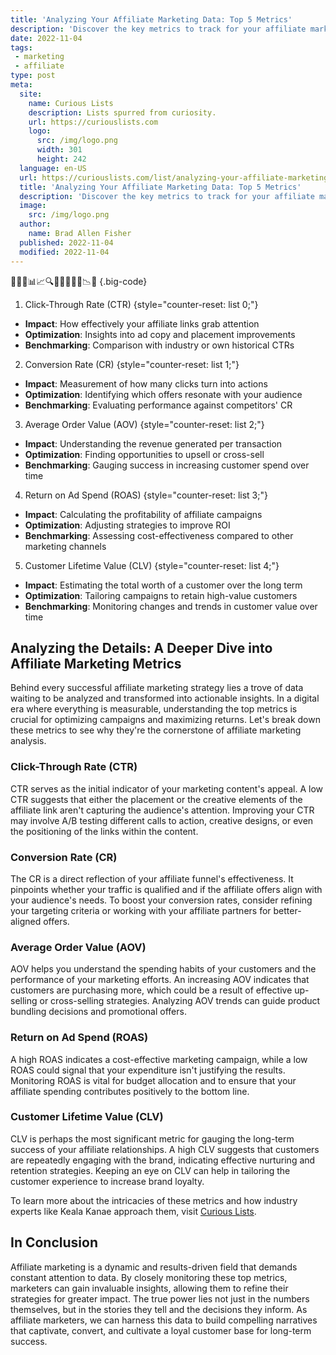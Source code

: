 ```yaml
---
title: 'Analyzing Your Affiliate Marketing Data: Top 5 Metrics'
description: 'Discover the key metrics to track for your affiliate marketing success. This comprehensive guide equips curious marketers with essential data insights.'
date: 2022-11-04
tags:
 - marketing
 - affiliate
type: post
meta:
  site:
    name: Curious Lists
    description: Lists spurred from curiosity.
    url: https://curiouslists.com
    logo:
      src: /img/logo.png
      width: 301
      height: 242
  language: en-US
  url: https://curiouslists.com/list/analyzing-your-affiliate-marketing-data-top-5-metrics
  title: 'Analyzing Your Affiliate Marketing Data: Top 5 Metrics'
  description: 'Discover the key metrics to track for your affiliate marketing success. This comprehensive guide equips curious marketers with essential data insights.'
  image:
    src: /img/logo.png
  author:
    name: Brad Allen Fisher
  published: 2022-11-04
  modified: 2022-11-04
---
```



👩🏻‍💻📊📈🔍💡👨‍💻🧮📅📉📌 {.big-code}

1. Click-Through Rate (CTR) {style="counter-reset: list 0;"}
  - **Impact**: How effectively your affiliate links grab attention
  - **Optimization**: Insights into ad copy and placement improvements
  - **Benchmarking**: Comparison with industry or own historical CTRs

2. Conversion Rate (CR) {style="counter-reset: list 1;"}
  - **Impact**: Measurement of how many clicks turn into actions
  - **Optimization**: Identifying which offers resonate with your audience
  - **Benchmarking**: Evaluating performance against competitors' CR

3. Average Order Value (AOV) {style="counter-reset: list 2;"}
  - **Impact**: Understanding the revenue generated per transaction
  - **Optimization**: Finding opportunities to upsell or cross-sell
  - **Benchmarking**: Gauging success in increasing customer spend over time

4. Return on Ad Spend (ROAS) {style="counter-reset: list 3;"}
  - **Impact**: Calculating the profitability of affiliate campaigns
  - **Optimization**: Adjusting strategies to improve ROI
  - **Benchmarking**: Assessing cost-effectiveness compared to other marketing channels

5. Customer Lifetime Value (CLV) {style="counter-reset: list 4;"}
  - **Impact**: Estimating the total worth of a customer over the long term
  - **Optimization**: Tailoring campaigns to retain high-value customers
  - **Benchmarking**: Monitoring changes and trends in customer value over time


## Analyzing the Details: A Deeper Dive into Affiliate Marketing Metrics

Behind every successful affiliate marketing strategy lies a trove of data waiting to be analyzed and transformed into actionable insights. In a digital era where everything is measurable, understanding the top metrics is crucial for optimizing campaigns and maximizing returns. Let's break down these metrics to see why they're the cornerstone of affiliate marketing analysis.

### Click-Through Rate (CTR)

CTR serves as the initial indicator of your marketing content's appeal. A low CTR suggests that either the placement or the creative elements of the affiliate link aren't capturing the audience's attention. Improving your CTR may involve A/B testing different calls to action, creative designs, or even the positioning of the links within the content.

### Conversion Rate (CR)

The CR is a direct reflection of your affiliate funnel's effectiveness. It pinpoints whether your traffic is qualified and if the affiliate offers align with your audience's needs. To boost your conversion rates, consider refining your targeting criteria or working with your affiliate partners for better-aligned offers.

### Average Order Value (AOV)

AOV helps you understand the spending habits of your customers and the performance of your marketing efforts. An increasing AOV indicates that customers are purchasing more, which could be a result of effective up-selling or cross-selling strategies. Analyzing AOV trends can guide product bundling decisions and promotional offers.

### Return on Ad Spend (ROAS)

A high ROAS indicates a cost-effective marketing campaign, while a low ROAS could signal that your expenditure isn't justifying the results. Monitoring ROAS is vital for budget allocation and to ensure that your affiliate spending contributes positively to the bottom line.

### Customer Lifetime Value (CLV)

CLV is perhaps the most significant metric for gauging the long-term success of your affiliate relationships. A high CLV suggests that customers are repeatedly engaging with the brand, indicating effective nurturing and retention strategies. Keeping an eye on CLV can help in tailoring the customer experience to increase brand loyalty.

To learn more about the intricacies of these metrics and how industry experts like Keala Kanae approach them, visit [Curious Lists](https://curiouslists.com/list/5-must-know-facts-about-keala-kanae/).

## In Conclusion

Affiliate marketing is a dynamic and results-driven field that demands constant attention to data. By closely monitoring these top metrics, marketers can gain invaluable insights, allowing them to refine their strategies for greater impact. The true power lies not just in the numbers themselves, but in the stories they tell and the decisions they inform. As affiliate marketers, we can harness this data to build compelling narratives that captivate, convert, and cultivate a loyal customer base for long-term success.